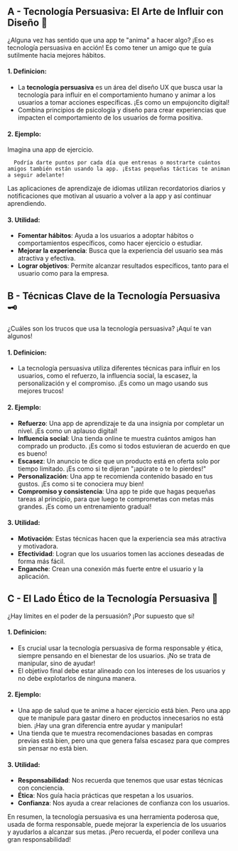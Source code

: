## A - Tecnología Persuasiva: El Arte de Influir con Diseño 🎨

¿Alguna vez has sentido que una app te "anima" a hacer algo? ¡Eso es tecnología persuasiva en acción! Es como tener un amigo que te guía sutilmente hacia mejores hábitos.

#### 1. **Definicion:**

- La **tecnología persuasiva** es un área del diseño UX que busca usar la tecnología para influir en el comportamiento humano y animar a los usuarios a tomar acciones específicas. ¡Es como un empujoncito digital!
- Combina principios de psicología y diseño para crear experiencias que impacten el comportamiento de los usuarios de forma positiva.

#### 2. **Ejemplo:**

Imagina una app de ejercicio.

```text
  Podría darte puntos por cada día que entrenas o mostrarte cuántos amigos también están usando la app. ¡Estas pequeñas tácticas te animan a seguir adelante!
```

Las aplicaciones de aprendizaje de idiomas utilizan recordatorios diarios y notificaciones que motivan al usuario a volver a la app y así continuar aprendiendo.

#### 3. **Utilidad:**

- **Fomentar hábitos**: Ayuda a los usuarios a adoptar hábitos o comportamientos específicos, como hacer ejercicio o estudiar.
- **Mejorar la experiencia**: Busca que la experiencia del usuario sea más atractiva y efectiva.
- **Lograr objetivos**: Permite alcanzar resultados específicos, tanto para el usuario como para la empresa.

## B - Técnicas Clave de la Tecnología Persuasiva 🗝️

¿Cuáles son los trucos que usa la tecnología persuasiva? ¡Aquí te van algunos!

#### 1. **Definicion:**

- La tecnología persuasiva utiliza diferentes técnicas para influir en los usuarios, como el refuerzo, la influencia social, la escasez, la personalización y el compromiso. ¡Es como un mago usando sus mejores trucos!

#### 2. **Ejemplo:**

- **Refuerzo**: Una app de aprendizaje te da una insignia por completar un nivel. ¡Es como un aplauso digital!
- **Influencia social**: Una tienda online te muestra cuántos amigos han comprado un producto. ¡Es como si todos estuvieran de acuerdo en que es bueno!
- **Escasez**: Un anuncio te dice que un producto está en oferta solo por tiempo limitado. ¡Es como si te dijeran "¡apúrate o te lo pierdes!"
- **Personalización**: Una app te recomienda contenido basado en tus gustos. ¡Es como si te conociera muy bien!
- **Compromiso y consistencia**: Una app te pide que hagas pequeñas tareas al principio, para que luego te comprometas con metas más grandes. ¡Es como un entrenamiento gradual!

#### 3. **Utilidad:**

- **Motivación**: Estas técnicas hacen que la experiencia sea más atractiva y motivadora.
- **Efectividad**: Logran que los usuarios tomen las acciones deseadas de forma más fácil.
- **Enganche**: Crean una conexión más fuerte entre el usuario y la aplicación.

## C - El Lado Ético de la Tecnología Persuasiva 🤔

¿Hay límites en el poder de la persuasión? ¡Por supuesto que sí!

#### 1. **Definicion:**

- Es crucial usar la tecnología persuasiva de forma responsable y ética, siempre pensando en el bienestar de los usuarios. ¡No se trata de manipular, sino de ayudar!
- El objetivo final debe estar alineado con los intereses de los usuarios y no debe explotarlos de ninguna manera.

#### 2. **Ejemplo:**

- Una app de salud que te anime a hacer ejercicio está bien. Pero una app que te manipule para gastar dinero en productos innecesarios no está bien. ¡Hay una gran diferencia entre ayudar y manipular!
- Una tienda que te muestra recomendaciones basadas en compras previas está bien, pero una que genera falsa escasez para que compres sin pensar no está bien.

#### 3. **Utilidad:**

- **Responsabilidad**: Nos recuerda que tenemos que usar estas técnicas con conciencia.
- **Ética**: Nos guía hacia prácticas que respetan a los usuarios.
- **Confianza**: Nos ayuda a crear relaciones de confianza con los usuarios.

En resumen, la tecnología persuasiva es una herramienta poderosa que, usada de forma responsable, puede mejorar la experiencia de los usuarios y ayudarlos a alcanzar sus metas. ¡Pero recuerda, el poder conlleva una gran responsabilidad!
